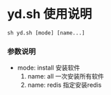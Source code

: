 # yd.sh 使用说明
`sh yd.sh [mode] [name...]`

### 参数说明
- mode: install 安装软件
    1. name: all 一次安装所有软件
    2. name: redis 指定安装redis